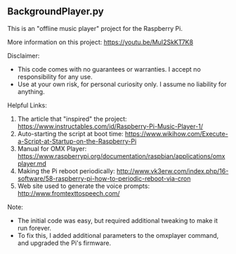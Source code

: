 BackgroundPlayer.py
-------------------

This is an "offline music player" project for the Raspberry Pi.

More information on this project: https://youtu.be/MuI2SkKT7K8

Disclaimer:
* This code comes with no guarantees or warranties. I accept no responsibility for any use.
* Use at your own risk, for personal curiosity only. I assume no liability for anything. 

Helpful Links:

1. The article that "inspired" the project: 	https://www.instructables.com/id/Raspberry-Pi-Music-Player-1/
2. Auto-starting the script at boot time:	https://www.wikihow.com/Execute-a-Script-at-Startup-on-the-Raspberry-Pi
3. Manual for OMX Player:			https://www.raspberrypi.org/documentation/raspbian/applications/omxplayer.md
4. Making the Pi reboot periodically:		http://www.vk3erw.com/index.php/16-software/58-raspberry-pi-how-to-periodic-reboot-via-cron
5. Web site used to generate the voice prompts: http://www.fromtexttospeech.com/

Note: 

* The initial code was easy, but required additional tweaking to make it run forever.
* To fix this, I added additional parameters to the omxplayer command, and upgraded the Pi's firmware. 